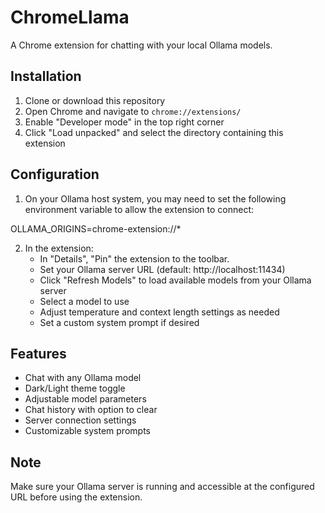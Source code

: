 # ChromeLlama

A Chrome extension for chatting with your local Ollama models.

## Installation

1. Clone or download this repository
2. Open Chrome and navigate to `chrome://extensions/`
3. Enable "Developer mode" in the top right corner
4. Click "Load unpacked" and select the directory containing this extension

## Configuration

1. On your Ollama host system, you may need to set the following environment variable to allow the extension to connect:

OLLAMA_ORIGINS=chrome-extension://*


2. In the extension:
   - In "Details", "Pin" the extension to the toolbar.
   - Set your Ollama server URL (default: http://localhost:11434)
   - Click "Refresh Models" to load available models from your Ollama server
   - Select a model to use
   - Adjust temperature and context length settings as needed
   - Set a custom system prompt if desired

## Features

- Chat with any Ollama model
- Dark/Light theme toggle
- Adjustable model parameters
- Chat history with option to clear
- Server connection settings
- Customizable system prompts

## Note

Make sure your Ollama server is running and accessible at the configured URL before using the extension.